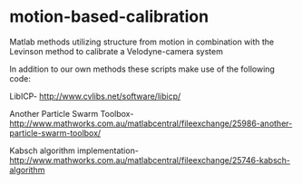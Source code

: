 motion-based-calibration
========================

Matlab methods utilizing structure from motion in combination with the Levinson method to calibrate a Velodyne-camera system

In addition to our own methods these scripts make use of the following code:

LibICP- http://www.cvlibs.net/software/libicp/

Another Particle Swarm Toolbox- http://www.mathworks.com.au/matlabcentral/fileexchange/25986-another-particle-swarm-toolbox/

Kabsch algorithm implementation- http://www.mathworks.com.au/matlabcentral/fileexchange/25746-kabsch-algorithm
